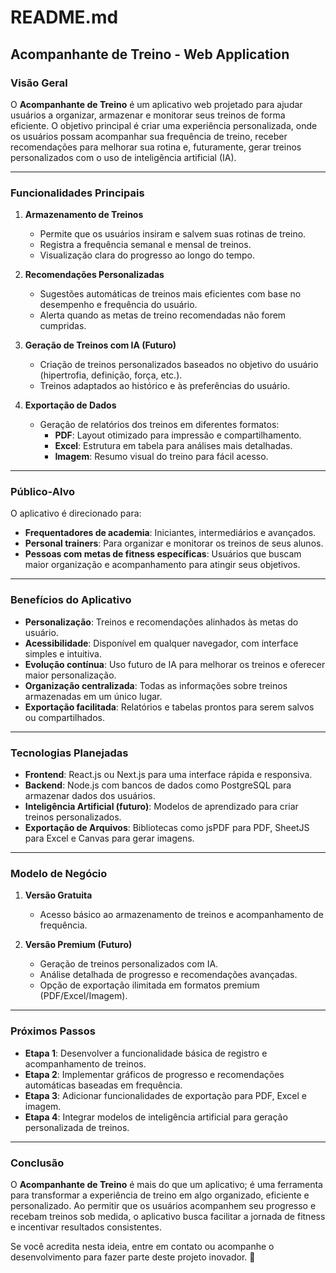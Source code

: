 # README.md

## **Acompanhante de Treino - Web Application**

### **Visão Geral**

O **Acompanhante de Treino** é um aplicativo web projetado para ajudar usuários a organizar, armazenar e monitorar seus treinos de forma eficiente. O objetivo principal é criar uma experiência personalizada, onde os usuários possam acompanhar sua frequência de treino, receber recomendações para melhorar sua rotina e, futuramente, gerar treinos personalizados com o uso de inteligência artificial (IA).

---

### **Funcionalidades Principais**

1. **Armazenamento de Treinos**

   - Permite que os usuários insiram e salvem suas rotinas de treino.
   - Registra a frequência semanal e mensal de treinos.
   - Visualização clara do progresso ao longo do tempo.

2. **Recomendações Personalizadas**

   - Sugestões automáticas de treinos mais eficientes com base no desempenho e frequência do usuário.
   - Alerta quando as metas de treino recomendadas não forem cumpridas.

3. **Geração de Treinos com IA (Futuro)**

   - Criação de treinos personalizados baseados no objetivo do usuário (hipertrofia, definição, força, etc.).
   - Treinos adaptados ao histórico e às preferências do usuário.

4. **Exportação de Dados**
   - Geração de relatórios dos treinos em diferentes formatos:
     - **PDF**: Layout otimizado para impressão e compartilhamento.
     - **Excel**: Estrutura em tabela para análises mais detalhadas.
     - **Imagem**: Resumo visual do treino para fácil acesso.

---

### **Público-Alvo**

O aplicativo é direcionado para:

- **Frequentadores de academia**: Iniciantes, intermediários e avançados.
- **Personal trainers**: Para organizar e monitorar os treinos de seus alunos.
- **Pessoas com metas de fitness específicas**: Usuários que buscam maior organização e acompanhamento para atingir seus objetivos.

---

### **Benefícios do Aplicativo**

- **Personalização**: Treinos e recomendações alinhados às metas do usuário.
- **Acessibilidade**: Disponível em qualquer navegador, com interface simples e intuitiva.
- **Evolução contínua**: Uso futuro de IA para melhorar os treinos e oferecer maior personalização.
- **Organização centralizada**: Todas as informações sobre treinos armazenadas em um único lugar.
- **Exportação facilitada**: Relatórios e tabelas prontos para serem salvos ou compartilhados.

---

### **Tecnologias Planejadas**

- **Frontend**: React.js ou Next.js para uma interface rápida e responsiva.
- **Backend**: Node.js com bancos de dados como PostgreSQL para armazenar dados dos usuários.
- **Inteligência Artificial (futuro)**: Modelos de aprendizado para criar treinos personalizados.
- **Exportação de Arquivos**: Bibliotecas como jsPDF para PDF, SheetJS para Excel e Canvas para gerar imagens.

---

### **Modelo de Negócio**

1. **Versão Gratuita**

   - Acesso básico ao armazenamento de treinos e acompanhamento de frequência.

2. **Versão Premium (Futuro)**
   - Geração de treinos personalizados com IA.
   - Análise detalhada de progresso e recomendações avançadas.
   - Opção de exportação ilimitada em formatos premium (PDF/Excel/Imagem).

---

### **Próximos Passos**

- **Etapa 1**: Desenvolver a funcionalidade básica de registro e acompanhamento de treinos.
- **Etapa 2**: Implementar gráficos de progresso e recomendações automáticas baseadas em frequência.
- **Etapa 3**: Adicionar funcionalidades de exportação para PDF, Excel e imagem.
- **Etapa 4**: Integrar modelos de inteligência artificial para geração personalizada de treinos.

---

### **Conclusão**

O **Acompanhante de Treino** é mais do que um aplicativo; é uma ferramenta para transformar a experiência de treino em algo organizado, eficiente e personalizado. Ao permitir que os usuários acompanhem seu progresso e recebam treinos sob medida, o aplicativo busca facilitar a jornada de fitness e incentivar resultados consistentes.

Se você acredita nesta ideia, entre em contato ou acompanhe o desenvolvimento para fazer parte deste projeto inovador. 💪

